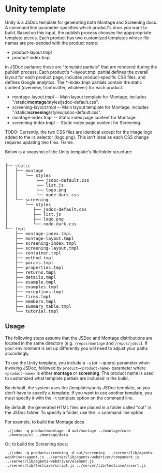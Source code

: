 # Unity template

Unity is a JSDoc template for generating both Montage and Screening docs. A command line parameter specifies which product's docs you want to build. Based on this input, the publish process chooses the apprpropriate template pieces. Each product has two customized templates whose file names are pre-pended with the product name:

* _product_-layout.tmpl
* _product_-index.tmpl

In JSDoc parlance these are "template partials" that are rendered during the publish process. Each product's  \*-layout.tmpl partial defines the overall layout for each product page, includes product-specific CSS files, and defines Google analytics. The \*-index.tmpl partials contain the static content (overview, frontmatter, whatever) for each product. 


* montage-layout.tmpl -- Main layout template for Montage; includes "/static/**montage**/styles/jsdoc-default.css".
* screening-layout.tmpl -- Main layout template for Montage; includes "/static/**screening**/styles/jsdoc-default.css".
* montage-index.tmpl -- Static index page content for Montage.
* screening-index.tmpl -- Static index page content for Screening.

TODO: Currently, the two CSS files are identical except for the image logo added to the `h1` selector (logo.png). This isn't ideal as each CSS change requires updating two files. Fixme.

Below is a snapshot of the Unity template's file/folder structure:

<pre>        
├── static
│   ├── montage
│   │   └── styles
│   │       ├── jsdoc-default.css
│   │       ├── list.js
│   │       ├── logo.png
│   │       └── node-dark.css
│   └── screening
│       └── styles
│          ├── jsdoc-default.css
│          ├── list.js
│          ├── logo.png
│          └── node-dark.css
└── tmpl
    ├── montage-index.tmpl
    ├── montage-layout.tmpl
    ├── screening-index.tmpl
    ├── screening-layout.tmpl
    ├── container.tmpl
    ├── method.tmpl
    ├── params.tmpl
    ├── properties.tmpl
    ├── returns.tmpl
    ├── details.tmpl
    ├── example.tmpl
    ├── examples.tmpl
    ├── exceptions.tmpl
    ├── fires.tmpl
    ├── members.tmpl
    ├── summary_table.tmpl
    └── tutorial.tmpl
</pre>

## Usage

The following steps assume that the JSDoc and Montage distributions are located in the same directory (e.g. `/repos/montage` and `/repos/jsdoc`). If your environment is set up differently you will need to adjust your paths accordingly.

To use the Unity template, you include a `-q` (or --query) parameter when invoking JSDoc, followed by `product=<product-name>` parameter where `<product-name>` is either **montage** or **screening**. The product name is used to customized what template partials are included in the build.

By default, the system uses the /templates/unity JSDoc template, so you don't have to specify a template. If you want to use another template, you must specify it with the `-t` template option on the command line.

By default, the generated HTML files are placed in a folder called "out" in the JSDoc folder. To specify a folder, use the `-d` command line option

For example, to build the Montage docs

` ./jsdoc -q product=montage -d out/montage ../montage/core ../montage/ui ../montage/data`

Or, to build the Screening docs: 

` ./jsdoc -q product=screening -d out/screening  ../server/lib/agents-webdriver/agent.js ../server/lib/agents-webdriver/component.js ../server/lib/agents-webdriver/element.js ../server/lib/testcase/script.js ../server/lib/testcase/assert.js`